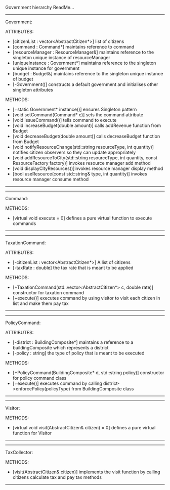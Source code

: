 Government hierarchy ReadMe...

--------------------------------------------------------------
Government:

ATTRIBUTES:
- [citizenList : vector<AbstractCitizen*>] list of citizens
- [command : Command*] maintains reference to command
- [resourceManager : ResourceManager&] maintains reference to the singleton unique instance of resourceManager
- [uniqueInstance : Government*] maintains reference to the singleton unique instance for government
- [budget : Budget&] maintains reference to the singleton unique instance of budget
- [-Government()] constructs a default government and initialises other singleton attributes

METHODS:
- [+static Government* instance()] ensures Singleton pattern
- [void setCommand(Command* c)] sets the command attribute
- [void issueCommand()] tells command to execute
- [void increaseBudget(double amount)] calls addRevenue function from Budget
- [void decreaseBudget(double amount)] calls decreaseBudget function from Budget
- [void notifyResourceChange(std::string resourceType, int quantity)] notifies citizen observers so they can update appropriately
- [void addResourceToCity(std::string resourceType, int quantity, const ResourceFactory factory)] invokes resource manager add method
- [void displayCityResources()]invokes resource manager display method
- [bool useResource(const std::string& type, int quantity)] invokes resource manager consume method

--------------------------------------------------------------

--------------------------------------------------------------
Command:

METHODS:
- [virtual void execute = 0] defines a pure virtual function to execute commands
--------------------------------------------------------------

--------------------------------------------------------------
TaxationCommand:

ATTRIBUTES:
- [-citizenList : vector<AbstractCitizen*>] A list of citizens
- [-taxRate : double] the tax rate that is meant to be applied

METHODS:
- [+TaxationCommand(std::vector<AbstractCitizen*> c, double rate)] constructor for taxation command
- [+execute()] executes command by using visitor to visit each citizen in list and make them pay tax

--------------------------------------------------------------

--------------------------------------------------------------
PolicyCommand:

ATTRIBUTES:
- [-district : BuildingComposite*] maintains a reference to a buildingComposite which represents a district
- [-policy : string] the type of policy that is meant to be executed

METHODS:
- [+PolicyCommand(BuildingComposite* d, std::string policy)] constructor for policy command class
- [+execute()] executes command by calling district->enforcePolicy(policyType) from BuildingComposite class
--------------------------------------------------------------

--------------------------------------------------------------
Visitor:

METHODS:
- [virtual void visit(AbstractCitizen& citizen) = 0] defines a pure virtual function for Visitor
--------------------------------------------------------------

--------------------------------------------------------------
TaxCollector:

METHODS:
- [visit(AbstractCitizen& citizen)] implements the visit function by calling citizens calculate tax and pay tax methods
--------------------------------------------------------------



